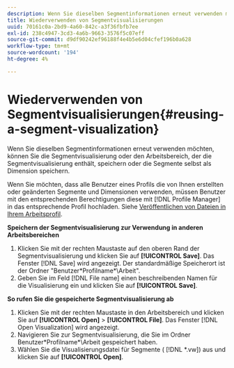 ```yaml
---
description: Wenn Sie dieselben Segmentinformationen erneut verwenden möchten, können Sie die Segmentvisualisierung oder den Arbeitsbereich, der die Segmentvisualisierung enthält, speichern oder die Segmente selbst als Dimension speichern.
title: Wiederverwenden von Segmentvisualisierungen
uuid: 70161c0a-2bd9-4a60-842c-a3f36fbfb7ee
exl-id: 238c4947-3cd3-4a6b-9663-3576f5c07eff
source-git-commit: d9df90242ef96188f4e4b5e6d04cfef196b0a628
workflow-type: tm+mt
source-wordcount: '194'
ht-degree: 4%

---
```


# Wiederverwenden von Segmentvisualisierungen{#reusing-a-segment-visualization}

Wenn Sie dieselben Segmentinformationen erneut verwenden möchten, können Sie die Segmentvisualisierung oder den Arbeitsbereich, der die Segmentvisualisierung enthält, speichern oder die Segmente selbst als Dimension speichern.

Wenn Sie möchten, dass alle Benutzer eines Profils die von Ihnen erstellten oder geänderten Segmente und Dimensionen verwenden, müssen Benutzer mit den entsprechenden Berechtigungen diese mit [!DNL Profile Manager] in das entsprechende Profil hochladen. Siehe [Veröffentlichen von Dateien in Ihrem Arbeitsprofil](../../../../home/c-get-started/c-admin-intrf/c-prof-mgr/t-pub-files-wkg-prof.md#task-a0106e010c834d16bd60eef4721b6af9).

**Speichern der Segmentvisualisierung zur Verwendung in anderen Arbeitsbereichen**

1. Klicken Sie mit der rechten Maustaste auf den oberen Rand der Segmentvisualisierung und klicken Sie auf **[!UICONTROL Save]**. Das Fenster [!DNL Save] wird angezeigt. Der standardmäßige Speicherort ist der Ordner &quot;Benutzer\*Profilname*\Arbeit&quot;.
1. Geben Sie im Feld [!DNL File name] einen beschreibenden Namen für die Visualisierung ein und klicken Sie auf **[!UICONTROL Save]**.

**So rufen Sie die gespeicherte Segmentvisualisierung ab**

1. Klicken Sie mit der rechten Maustaste in den Arbeitsbereich und klicken Sie auf **[!UICONTROL Open]** > **[!UICONTROL File]**. Das Fenster [!DNL Open Visualization] wird angezeigt.
1. Navigieren Sie zur Segmentvisualisierung, die Sie im Ordner Benutzer\*Profilname*\Arbeit gespeichert haben.
1. Wählen Sie die Visualisierungsdatei für Segmente ( [!DNL *.vw]) aus und klicken Sie auf **[!UICONTROL Open]**.
